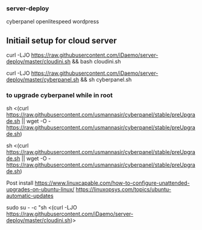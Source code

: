 ### server-deploy

cyberpanel openlitespeed wordpress

## Initiail setup for cloud server 


curl -LJO <https://raw.githubusercontent.com/iDaemo/server-deploy/master/cloudini.sh> && bash cloudini.sh


curl -LJO <https://raw.githubusercontent.com/iDaemo/server-deploy/master/cyberpanel.sh> && sh cyberpanel.sh

### to upgrade cyberpanel while in root

sh <(curl <https://raw.githubusercontent.com/usmannasir/cyberpanel/stable/preUpgrade.sh> || wget -O - <https://raw.githubusercontent.com/usmannasir/cyberpanel/stable/preUpgrade.sh>)

sh <(curl <https://raw.githubusercontent.com/usmannasir/cyberpanel/stable/preUpgrade.sh> || wget -O - <https://raw.githubusercontent.com/usmannasir/cyberpanel/stable/preUpgrade.sh>)



Post install
https://www.linuxcapable.com/how-to-configure-unattended-upgrades-on-ubuntu-linux/
https://linuxopsys.com/topics/ubuntu-automatic-updates


sudo su - -c "sh <(curl -LJO https://raw.githubusercontent.com/iDaemo/server-deploy/master/cloudini.sh)>
